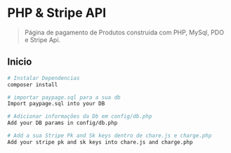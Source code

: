 # PHP & Stripe API 

> Página de pagamento de Produtos construida com PHP, MySql, PDO e Stripe Api. 


## Inicio

```bash
# Instalar Dependencias
composer install

# importar paypage.sql para a sua db 
Import paypage.sql into your DB

# Adicionar informações da Db em config/db.php
Add your DB params in config/db.php

# Add a sua Stripe Pk and Sk keys dentro de chare.js e charge.php
Add your stripe pk and sk keys into chare.js and charge.php
